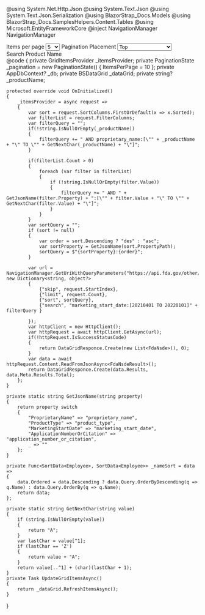 ﻿@using System.Net.Http.Json
@using System.Text.Json
@using System.Text.Json.Serialization
@using BlazorStrap_Docs.Models
@using BlazorStrap_Docs.SamplesHelpers.Content.Tables
@using Microsoft.EntityFrameworkCore
@inject NavigationManager NavigationManager
<div class="input-group">
    <span class="input-group-text">Items per page</span>
    <select class="form-select" aria-label="Items Per Page" @bind="@_pagination.ItemsPerPage">
        <option>5</option>
        <option>10</option>
        <option>20</option>
        <option>50</option>
    </select>
    <span class="input-group-text">Pagination Placement</span>
    <select class="form-select" aria-label="Pagination Placement" @bind="_pagination.Placement">
        <option value="@Placement.Top">Top</option>
        <option value="@Placement.TopStart">TopStart</option>
        <option value="@Placement.TopEnd">TopEnd</option>
        <option value="@Placement.Left">Left - Not Supported</option>
        <option value="@Placement.Bottom">Bottom</option>
        <option value="@Placement.BottomStart">BottomStart</option>
        <option value="@Placement.BottomEnd">BottomEnd</option>
    </select>
</div>
<div class="input-group">
    <span class="input-group-text">Search Product Name</span>
    <BSInput InputType="InputType.Text" @bind-Value="_productName" DebounceInterval="300" UpdateOnInput="true" OnValueChange="(string s) => UpdateGridItemsAsync()" />
</div>
<div>
<BSDataGrid ItemsProvider="_itemsProvider" IsStriped="true" IsSmall="true" Pagination="_pagination" @ref="_dataGrid">
    <Columns>
        <PropertyColumn Property="e => e.ProprietaryName" Title="Product Name" Class="col-3" MaxTextWidth="20" IsSortable="true" IsFilterable="true"/>
        <PropertyColumn Property="e => e.ProductType" Title="Product Type" Class="col-3" IsSortable="true" IsFilterable="true"/>
        <PropertyColumn Property="e => e.MarketingStartDate" Title="Start" Class="col-3" IsSortable="true"/>
        <PropertyColumn Property="e => e.ApplicationNumberOrCitation" Title="Application/Citation" Class="col-3" IsSortable="true"/>
    </Columns>
</BSDataGrid>
</div>
@code {
    private GridItemsProvider<FdaNsde> _itemsProvider;
    private PaginationState _pagination = new PaginationState() { ItemsPerPage = 10 };
    private AppDbContext? _db;
    private BSDataGrid<FdaNsde> _dataGrid;
    private string? _productName;

    protected override void OnInitialized()
    {
        _itemsProvider = async request =>
        {
            var sort = request.SortColumns.FirstOrDefault(x => x.Sorted);
            var filterList = request.FilterColumns;
            var filterQuery = "";
            if(!string.IsNullOrEmpty(_productName))
            {
                filterQuery += " AND proprietary_name:[\"" + _productName + "\" TO \"" + GetNextChar(_productName) + "\"]";
            }
            
            if(filterList.Count > 0)
            {
                foreach (var filter in filterList)
                {
                    if (!string.IsNullOrEmpty(filter.Value))
                    {
                        filterQuery += " AND " + GetJsonName(filter.Property) + ":[\"" + filter.Value + "\" TO \"" + GetNextChar(filter.Value) + "\"]";
                    }
                }
            }
            var sortQuery = "";
            if (sort != null)
            {
                var order = sort.Descending ? "des" : "asc";
                var sortProperty = GetJsonName(sort.PropertyPath);
                sortQuery = $"{sortProperty}:{order}";
            }

            var url = NavigationManager.GetUriWithQueryParameters("https://api.fda.gov/other/nsde.json", new Dictionary<string, object?>
            {
                {"skip", request.StartIndex},
                {"limit", request.Count},
                {"sort", sortQuery},
                {"search", "marketing_start_date:[20210401 TO 20220101]" + filterQuery }
                
            });
            var httpClient = new HttpClient();
            var httpRequest = await httpClient.GetAsync(url);
            if(!httpRequest.IsSuccessStatusCode)
            {
                return DataGridResponce.Create(new List<FdaNsde>(), 0);
            }
            var data = await httpRequest.Content.ReadFromJsonAsync<FdaNsdeResult>();
            return DataGridResponce.Create(data.Results, data.Meta.Results.Total);
        };
    }

    private static string GetJsonName(string property)
    {
        return property switch
        {
            "ProprietaryName" => "proprietary_name",
            "ProductType" => "product_type",
            "MarketingStartDate" => "marketing_start_date",
            "ApplicationNumberOrCitation" => "application_number_or_citation",
            _ => ""
        };
    }
    
    private Func<SortData<Employee>, SortData<Employee>> _nameSort = data =>
    {
        data.Ordered = data.Descending ? data.Query.OrderByDescending(q => q.Name) : data.Query.OrderBy(q => q.Name);
        return data;
    };

    private static string GetNextChar(string value)
    {
        if (string.IsNullOrEmpty(value))
        {
            return "A";
        }
        var lastChar = value[^1];
        if (lastChar == 'Z')
        {
            return value + "A";
        }
        return value[..^1] + (char)(lastChar + 1);
    }
    private Task UpdateGridItemsAsync()
    {
        return _dataGrid.RefreshItemsAsync();
    }

}